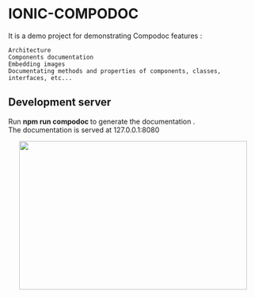 # IONIC-COMPODOC


It is a demo project for demonstrating Compodoc features :

    Architecture
    Components documentation
    Embedding images
    Documentating methods and properties of components, classes, interfaces, etc...


## Development server


Run  <strong>npm run compodoc </strong> to generate the documentation . <br/>
The documentation is served at 127.0.0.1:8080

<p align="center">
  <img width="460" height="300" src="https://avatars3.githubusercontent.com/u/23202313">
</p> 
